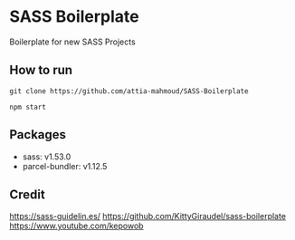 # SASS Boilerplate

Boilerplate for new SASS Projects

## How to run

    git clone https://github.com/attia-mahmoud/SASS-Boilerplate

    npm start

## Packages

- sass: v1.53.0
- parcel-bundler: v1.12.5

## Credit

https://sass-guidelin.es/
https://github.com/KittyGiraudel/sass-boilerplate
https://www.youtube.com/kepowob
